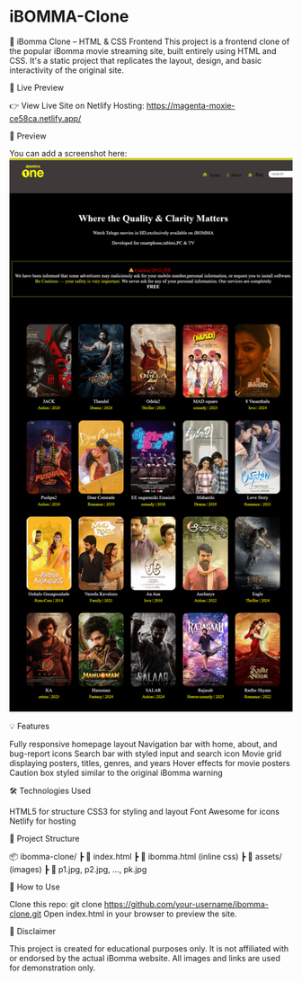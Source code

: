 # iBOMMA-Clone
🎥 iBomma Clone – HTML & CSS Frontend
This project is a frontend clone of the popular iBomma movie streaming site, built entirely using HTML and CSS. It's a static project that replicates the layout, design, and basic interactivity of the original site.


🔗 Live Preview

👉 View Live Site on Netlify
Hosting: https://magenta-moxie-ce58ca.netlify.app/


📸 Preview

You can add a screenshot here:
![iBomma Clone Screenshot](./webpage.png)


💡 Features

Fully responsive homepage layout
Navigation bar with home, about, and bug-report icons
Search bar with styled input and search icon
Movie grid displaying posters, titles, genres, and years
Hover effects for movie posters
Caution box styled similar to the original iBomma warning


🛠️ Technologies Used

HTML5 for structure
CSS3 for styling and layout
Font Awesome for icons
Netlify for hosting


📁 Project Structure

📦 ibomma-clone/
 ┣ 📜 index.html
 ┣ 📜 ibomma.html (inline css)
 ┣ 📁 assets/ (images)
     ┣ 📄 p1.jpg, p2.jpg, ..., pk.jpg
     
     
🚀 How to Use

Clone this repo:
git clone https://github.com/your-username/ibomma-clone.git
Open index.html in your browser to preview the site.


📌 Disclaimer

This project is created for educational purposes only. It is not affiliated with or endorsed by the actual iBomma website. All images and links are used for demonstration only.
